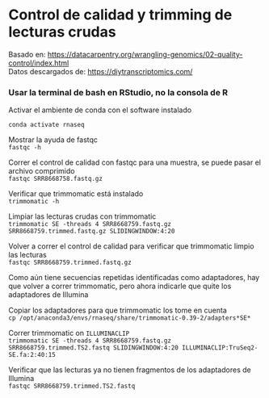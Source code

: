 # Control de calidad y trimming de lecturas crudas    
  
Basado en:  https://datacarpentry.org/wrangling-genomics/02-quality-control/index.html  
Datos descargados de: https://diytranscriptomics.com/  

### Usar la terminal de bash en RStudio, no la consola de R  


Activar el ambiente de conda con el software instalado  
  
`conda activate rnaseq`  
    
Mostrar la ayuda de fastqc   
`fastqc -h`  
  
Correr el control de calidad con fastqc para una muestra, se puede pasar el archivo comprimido  
`fastqc SRR8668758.fastq.gz`  
    
    
Verificar que trimmomatic está instalado    
`trimmomatic -h`  
    
Limpiar las lecturas crudas con trimmomatic  
`trimmomatic SE -threads 4 SRR8668759.fastq.gz  SRR8668759.trimmed.fastq.gz SLIDINGWINDOW:4:20`  
    
Volver a correr el control de calidad para verificar que trimmomatic limpio las lecturas  
`fastqc SRR8668759.trimmed.fastq.gz`  
  
Como aún tiene secuencias repetidas identificadas como adaptadores, hay que volver a correr trimmomatic, pero ahora indicarle que quite los adaptadores de Illumina  
  
Copiar los adaptadores para que trimmomatic los tome en cuenta   
`cp /opt/anaconda3/envs/rnaseq/share/trimmomatic-0.39-2/adapters*SE* `   
  
Correr trimmomatic on `ILLUMINACLIP`  
`trimmomatic SE -threads 4 SRR8668759.fastq.gz SRR8668759.trimmed.TS2.fastq SLIDINGWINDOW:4:20 ILLUMINACLIP:TruSeq2-SE.fa:2:40:15`  
  
Verificar que las lecturas ya no tienen fragmentos de los adaptadores de Illumina  
`fastqc SRR8668759.trimmed.TS2.fastq`  
  



